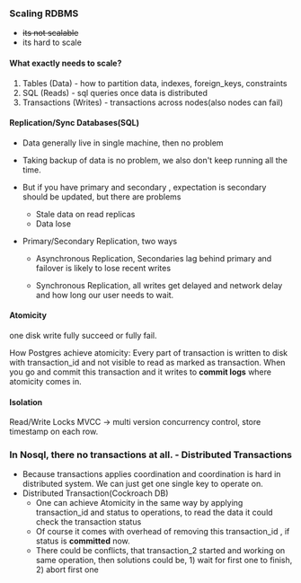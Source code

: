 ### Scaling RDBMS

- <del>its not scalable</del>
- its hard to scale

#### What exactly needs to scale?

1) Tables (Data) - how to partition data, indexes, foreign_keys, constraints
2) SQL (Reads) - sql queries once data is distributed
3) Transactions (Writes) - transactions across nodes(also nodes can fail)

#### Replication/Sync Databases(SQL)

- Data generally live in single machine, then no problem
- Taking backup of data is no problem, we also don't keep running all the time.
- But if you have primary and secondary , expectation is secondary should be updated, but there are problems

  - Stale data on read replicas
  - Data lose
  
- Primary/Secondary Replication, two ways

    - Asynchronous Replication, Secondaries lag behind primary and failover is likely to lose recent writes
       
    - Synchronous Replication, all writes get delayed and network delay and how long our user needs to wait.
    
#### Atomicity
one disk write fully succeed or fully fail.
 
How Postgres achieve atomicity: Every part of transaction is written to disk with transaction_id and not visible to read as marked as transaction. When you go and commit this transaction and it writes to **commit logs** where atomicity comes in.

#### Isolation
Read/Write Locks
MVCC -> multi version concurrency control, store timestamp on each row.   


### In Nosql, there no transactions at all. - Distributed Transactions
- Because transactions applies coordination and coordination is hard in distributed system. We can just get one single key to operate on.
- Distributed Transaction(Cockroach DB)
  - One can achieve Atomicity in the same way by applying transaction_id and status to operations, to read the data it could check the transaction status
  - Of course it comes with overhead of removing this transaction_id , if status is **committed** now.
  - There could be conflicts, that transaction_2 started and working on same operation, then solutions could be, 1) wait for first one to finish, 2) abort first one




